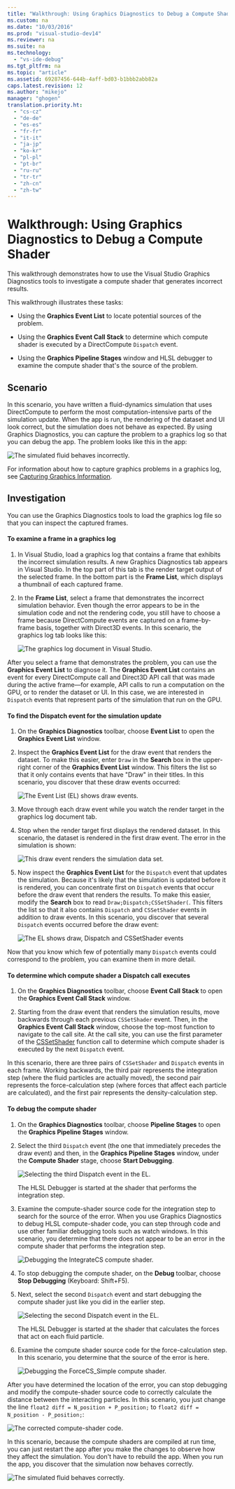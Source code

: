 ```yaml
---
title: "Walkthrough: Using Graphics Diagnostics to Debug a Compute Shader"
ms.custom: na
ms.date: "10/03/2016"
ms.prod: "visual-studio-dev14"
ms.reviewer: na
ms.suite: na
ms.technology: 
  - "vs-ide-debug"
ms.tgt_pltfrm: na
ms.topic: "article"
ms.assetid: 69287456-644b-4aff-bd03-b1bbb2abb82a
caps.latest.revision: 12
ms.author: "mikejo"
manager: "ghogen"
translation.priority.ht: 
  - "cs-cz"
  - "de-de"
  - "es-es"
  - "fr-fr"
  - "it-it"
  - "ja-jp"
  - "ko-kr"
  - "pl-pl"
  - "pt-br"
  - "ru-ru"
  - "tr-tr"
  - "zh-cn"
  - "zh-tw"
---
```

# Walkthrough: Using Graphics Diagnostics to Debug a Compute Shader
This walkthrough demonstrates how to use the Visual Studio Graphics Diagnostics tools to investigate a compute shader that generates incorrect results.  
  
 This walkthrough illustrates these tasks:  
  
-   Using the **Graphics Event List** to locate potential sources of the problem.  
  
-   Using the **Graphics Event Call Stack** to determine which compute shader is executed by a DirectCompute `Dispatch` event.  
  
-   Using the **Graphics Pipeline Stages** window and HLSL debugger to examine the compute shader that's the source of the problem.  
  
## Scenario  
 In this scenario, you have written a fluid-dynamics simulation that uses DirectCompute to perform the most computation-intensive parts of the simulation update. When the app is run, the rendering of the dataset and UI look correct, but the simulation does not behave as expected. By using Graphics Diagnostics, you can capture the problem to a graphics log so that you can debug the app. The problem looks like this in the app:  
  
 ![The simulated fluid behaves incorrectly.](../debugger/media/gfx_diag_demo_compute_shader_fluid_problem.png "gfx_diag_demo_compute_shader_fluid_problem")  
  
 For information about how to capture graphics problems in a graphics log, see [Capturing Graphics Information](../debugger/capturing-graphics-information.md).  
  
## Investigation  
 You can use the Graphics Diagnostics tools to load the graphics log file so that you can inspect the captured frames.  
  
#### To examine a frame in a graphics log  
  
1.  In Visual Studio, load a graphics log that contains a frame that exhibits the incorrect simulation results. A new Graphics Diagnostics tab appears in Visual Studio. In the top part of this tab is the render target output of the selected frame. In the bottom part is the **Frame List**, which displays a thumbnail of each captured frame.  
  
2.  In the **Frame List**, select a frame that demonstrates the incorrect simulation behavior. Even though the error appears to be in the simulation code and not the rendering code, you still have to choose a frame because DirectCompute events are captured on a frame-by-frame basis, together with Direct3D events. In this scenario, the graphics log tab looks like this:  
  
     ![The graphics log document in Visual Studio.](../debugger/media/gfx_diag_demo_compute_shader_fluid_step_1.png "gfx_diag_demo_compute_shader_fluid_step_1")  
  
 After you select a frame that demonstrates the problem, you can use the **Graphics Event List** to diagnose it. The **Graphics Event List** contains an event for every DirectCompute call and Direct3D API call that was made during the active frame—for example, API calls to run a computation on the GPU, or to render the dataset or UI. In this case, we are interested in `Dispatch` events that represent parts of the simulation that run on the GPU.  
  
#### To find the Dispatch event for the simulation update  
  
1.  On the **Graphics Diagnostics** toolbar, choose **Event List** to open the **Graphics Event List** window.  
  
2.  Inspect the **Graphics Event List** for the draw event that renders the dataset. To make this easier, enter `Draw` in the **Search** box in the upper-right corner of the **Graphics Event List** window. This filters the list so that it only contains events that have "Draw" in their titles. In this scenario, you discover that these draw events occurred:  
  
     ![The Event List &#40;EL&#41; shows draw events.](../debugger/media/gfx_diag_demo_compute_shader_fluid_step_2.png "gfx_diag_demo_compute_shader_fluid_step_2")  
  
3.  Move through each draw event while you watch the render target in the graphics log document tab.  
  
4.  Stop when the render target first displays the rendered dataset. In this scenario, the dataset is rendered in the first draw event. The error in the simulation is shown:  
  
     ![This draw event renders the simulation data set.](../debugger/media/gfx_diag_demo_compute_shader_fluid_step_3.png "gfx_diag_demo_compute_shader_fluid_step_3")  
  
5.  Now inspect the **Graphics Event List** for the `Dispatch` event that updates the simulation. Because it's likely that the simulation is updated before it is rendered, you can concentrate first on `Dispatch` events that occur before the draw event that renders the results. To make this easier, modify the **Search** box to read `Draw;Dispatch;CSSetShader(`. This filters the list so that it also contains `Dispatch` and `CSSetShader` events in addition to draw events. In this scenario, you discover that several `Dispatch` events occurred before the draw event:  
  
     ![The EL shows draw, Dispatch and CSSetShader events](../debugger/media/gfx_diag_demo_compute_shader_fluid_step_4.png "gfx_diag_demo_compute_shader_fluid_step_4")  
  
 Now that you know which few of potentially many `Dispatch` events could correspond to the problem, you can examine them in more detail.  
  
#### To determine which compute shader a Dispatch call executes  
  
1.  On the **Graphics Diagnostics** toolbar, choose **Event Call Stack** to open the **Graphics Event Call Stack** window.  
  
2.  Starting from the draw event that renders the simulation results, move backwards through each previous `CSSetShader` event. Then, in the **Graphics Event Call Stack** window, choose the top-most function to navigate to the call site. At the call site, you can use the first parameter of the [CSSetShader](http://msdn.microsoft.com/library/ff476402.aspx) function call to determine which compute shader is executed by the next `Dispatch` event.  
  
 In this scenario, there are three pairs of `CSSetShader` and `Dispatch` events in each frame. Working backwards, the third pair represents the integration step (where the fluid particles are actually moved), the second pair represents the force-calculation step (where forces that affect each particle are calculated), and the first pair represents the density-calculation step.  
  
#### To debug the compute shader  
  
1.  On the **Graphics Diagnostics** toolbar, choose **Pipeline Stages** to open the **Graphics Pipeline Stages** window.  
  
2.  Select the third `Dispatch` event (the one that immediately precedes the draw event) and then, in the **Graphics Pipeline Stages** window, under the **Compute Shader** stage, choose **Start Debugging**.  
  
     ![Selecting the third Dispatch event in the EL.](../debugger/media/gfx_diag_demo_compute_shader_fluid_step_6.png "gfx_diag_demo_compute_shader_fluid_step_6")  
  
     The HLSL Debugger is started at the shader that performs the integration step.  
  
3.  Examine the compute-shader source code for the integration step to search for the source of the error. When you use Graphics Diagnostics to debug HLSL compute-shader code, you can step through code and use other familiar debugging tools such as watch windows. In this scenario, you determine that there does not appear to be an error in the compute shader that performs the integration step.  
  
     ![Debugging the IntegrateCS compute shader.](../debugger/media/gfx_diag_demo_compute_shader_fluid_step_7.png "gfx_diag_demo_compute_shader_fluid_step_7")  
  
4.  To stop debugging the compute shader, on the **Debug** toolbar, choose **Stop Debugging** (Keyboard: Shift+F5).  
  
5.  Next, select the second `Dispatch` event and start debugging the compute shader just like you did in the earlier step.  
  
     ![Selecting the second Dispatch event in the EL.](../debugger/media/gfx_diag_demo_compute_shader_fluid_step_8.png "gfx_diag_demo_compute_shader_fluid_step_8")  
  
     The HLSL Debugger is started at the shader that calculates the forces that act on each fluid particle.  
  
6.  Examine the compute shader source code for the force-calculation step. In this scenario, you determine that the source of the error is here.  
  
     ![Debugging the ForceCS&#95;Simple compute shader.](../debugger/media/gfx_diag_demo_compute_shader_fluid_step_9.png "gfx_diag_demo_compute_shader_fluid_step_9")  
  
 After you have determined the location of the error, you can stop debugging and modify the compute-shader source code to correctly calculate the distance between the interacting particles. In this scenario, you just change the line `float2 diff = N_position + P_position;` to `float2 diff = N_position - P_position;`:  
  
 ![The corrected compute&#45;shader code.](../debugger/media/gfx_diag_demo_compute_shader_fluid_step_10.png "gfx_diag_demo_compute_shader_fluid_step_10")  
  
 In this scenario, because the compute shaders are compiled at run time, you can just restart the app after you make the changes to observe how they affect the simulation. You don't have to rebuild the app. When you run the app, you discover that the simulation now behaves correctly.  
  
 ![The simulated fluid behaves correctly.](../debugger/media/gfx_diag_demo_compute_shader_fluid_resolution.png "gfx_diag_demo_compute_shader_fluid_resolution")
